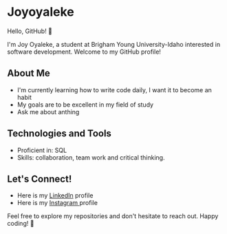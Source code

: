 # Joyoyaleke

Hello, GitHub! 👋

I'm Joy Oyaleke, a student at Brigham Young University-Idaho interested in software development. Welcome to my GitHub profile!

## About Me

- I'm currently learning how to write code daily, I want it to become an habit
- My goals are to be excellent in my field of study 
- Ask me about anthing 

## Technologies and Tools

- Proficient in: SQL 
- Skills: collaboration, team work and critical thinking.
## Let's Connect!

- Here is my [LinkedIn](linkedin.com/in/joy-oyaleke) profile
- Here is my [Instagram ](J.O.founmi) profile

Feel free to explore my repositories and don't hesitate to reach out. Happy coding! 🚀
